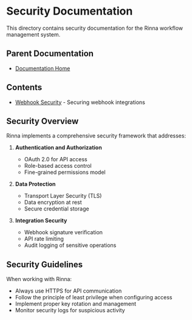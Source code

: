 # Security Documentation

This directory contains security documentation for the Rinna workflow management system.

## Parent Documentation
- [Documentation Home](../README.md)

## Contents

- [Webhook Security](WEBHOOK_SECURITY.md) - Securing webhook integrations

## Security Overview

Rinna implements a comprehensive security framework that addresses:

1. **Authentication and Authorization**
   - OAuth 2.0 for API access
   - Role-based access control
   - Fine-grained permissions model

2. **Data Protection**
   - Transport Layer Security (TLS)
   - Data encryption at rest
   - Secure credential storage

3. **Integration Security**
   - Webhook signature verification
   - API rate limiting
   - Audit logging of sensitive operations

## Security Guidelines

When working with Rinna:
- Always use HTTPS for API communication
- Follow the principle of least privilege when configuring access
- Implement proper key rotation and management
- Monitor security logs for suspicious activity